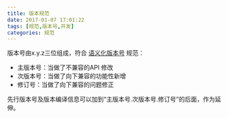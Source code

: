 ```yaml
---
title: 版本规范
date: 2017-01-07 17:01:22
tags: [规范,版本号,开发]
categories: 规范
---
```


版本号由x.y.z三位组成，符合 [语义化版本号][语义化版本号] 规范：
- 主版本号：当做了不兼容的API 修改
- 次版本号：当做了向下兼容的功能性新增
- 修订号：当做了向下兼容的问题修正

先行版本号及版本编译信息可以加到“主版本号.次版本号.修订号”的后面，作为延伸。

[语义化版本号]: http://semver.org/lang/zh-CN/ "语义化版本号"